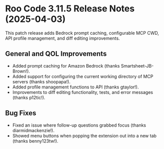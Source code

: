# Roo Code 3.11.5 Release Notes (2025-04-03)

This patch release adds Bedrock prompt caching, configurable MCP CWD, API profile management, and diff editing improvements.

## General and QOL Improvements

*   Added prompt caching for Amazon Bedrock (thanks Smartsheet-JB-Brown!).
*   Added support for configuring the current working directory of MCP servers (thanks shoopapa!).
*   Added profile management functions to API (thanks gtaylor!).
*   Improvements to diff editing functionality, tests, and error messages (thanks p12tic!).
## Bug Fixes

*   Fixed an issue where follow-up questions grabbed focus (thanks diarmidmackenzie!).
*   Showed menu buttons when popping the extension out into a new tab (thanks benny123tw!).
